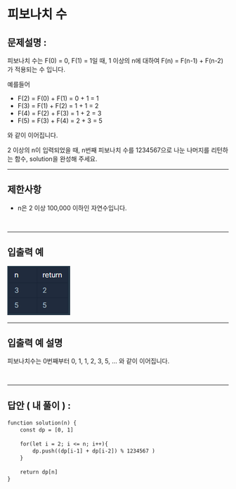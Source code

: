 # 피보나치 수

## 문제설명 :

피보나치 수는 F(0) = 0, F(1) = 1일 때, 1 이상의 n에 대하여 F(n) = F(n-1) + F(n-2) 가 적용되는 수 입니다.

예를들어

- F(2) = F(0) + F(1) = 0 + 1 = 1
- F(3) = F(1) + F(2) = 1 + 1 = 2
- F(4) = F(2) + F(3) = 1 + 2 = 3
- F(5) = F(3) + F(4) = 2 + 3 = 5

와 같이 이어집니다.

2 이상의 n이 입력되었을 때, n번째 피보나치 수를 1234567으로 나눈 나머지를 리턴하는 함수, solution을 완성해 주세요.

---

## 제한사항

- n은 2 이상 100,000 이하인 자연수입니다.

<br/>

---

## 입출력 예

<img src ='피보나치 수.png'>

<br/>

---

## 입출력 예 설명

피보나치수는 0번째부터 0, 1, 1, 2, 3, 5, ... 와 같이 이어집니다.

<br/>

---

## 답안 ( 내 풀이 ) :

```
function solution(n) {
    const dp = [0, 1]

    for(let i = 2; i <= n; i++){
        dp.push((dp[i-1] + dp[i-2]) % 1234567 )
    }

    return dp[n]
}
```
